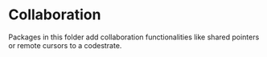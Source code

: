 # Collaboration

Packages in this folder add collaboration functionalities like shared pointers or remote cursors to a codestrate.
